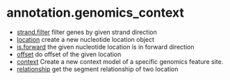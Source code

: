 # annotation.genomics_context



+ [strand.filter](annotation.genomics_context/strand.filter.1) filter genes by given strand direction
+ [location](annotation.genomics_context/location.1) create a new nucleotide location object
+ [is.forward](annotation.genomics_context/is.forward.1) the given nucleotide location is in forward direction
+ [offset](annotation.genomics_context/offset.1) do offset of the given location
+ [context](annotation.genomics_context/context.1) Create a new context model of a specific genomics feature site.
+ [relationship](annotation.genomics_context/relationship.1) get the segment relationship of two location
